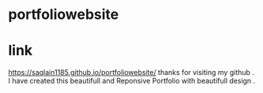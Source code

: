 # portfoliowebsite
# link       
https://saqlain1185.github.io/portfoliowebsite/
thanks for visiting my github . 
I have created this beautifull and Reponsive Portfolio  with beautifull design . 
